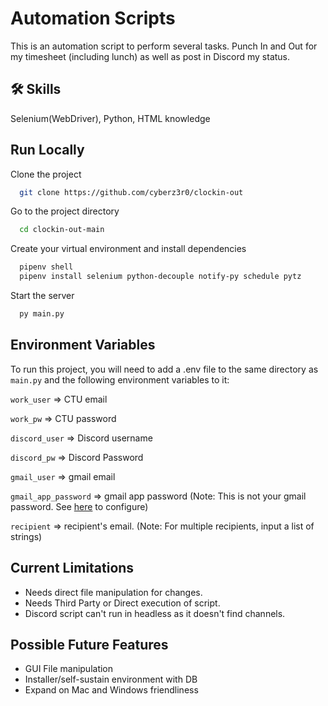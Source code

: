 # Automation Scripts

This is an automation script to perform several tasks. Punch In and Out for my timesheet (including lunch) as well as post in Discord my status. 



## 🛠 Skills
Selenium(WebDriver), Python, HTML knowledge


## Run Locally

Clone the project

```bash
  git clone https://github.com/cyberz3r0/clockin-out
```

Go to the project directory

```bash
  cd clockin-out-main
```
Create your virtual environment and install dependencies

```bash
  pipenv shell
  pipenv install selenium python-decouple notify-py schedule pytz
```

Start the server

```bash
  py main.py
```


## Environment Variables

To run this project, you will need to add a .env file to the same directory as `main.py` and the following environment variables to it: 


`work_user` => CTU email

`work_pw` =>  CTU password

`discord_user` => Discord username

`discord_pw` => Discord Password

`gmail_user` => gmail email

`gmail_app_password` => gmail app password (Note: This is not your gmail password. See [here](https://support.google.com/accounts/answer/185833?hl=en) to configure)

`recipient` => recipient's email. (Note: For multiple recipients, input a list of strings)


## Current Limitations

- Needs direct file manipulation for changes.  
- Needs Third Party or Direct execution of script.
- Discord script can't run in headless as it doesn't find channels. 

## Possible Future Features

- GUI File manipulation
- Installer/self-sustain environment with DB
- Expand on Mac and Windows friendliness
